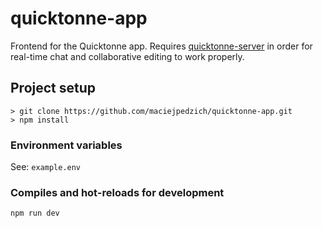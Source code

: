 # quicktonne-app

Frontend for the Quicktonne app. Requires [quicktonne-server](https://github.com/maciejpedzich/quicktonne-server) in order for real-time chat and collaborative editing to work properly.

## Project setup

```
> git clone https://github.com/maciejpedzich/quicktonne-app.git
> npm install
```

### Environment variables

See: `example.env`

### Compiles and hot-reloads for development

```
npm run dev
```
